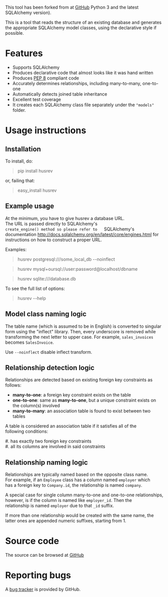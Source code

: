 This tool has been forked from at [GitHub](https://github.com/agronholm/sqlacodegen)
Python 3 and the latest SQLAlchemy version).  
  
This is a tool that reads the structure of an existing database and generates  
the appropriate SQLAlchemy model classes, using the declarative style if  
possible.  
  
  
Features  
========  
  
* Supports SQLAlchemy  
* Produces declarative code that almost looks like it was hand written  
* Produces [PEP 8](http://www.python.org/dev/peps/pep-0008) compliant code  
* Accurately determines relationships, including many-to-many, one-to-one  
* Automatically detects joined table inheritance  
* Excellent test coverage  
* It creates each SQLAlchemy class file separately under the ``"models"`` folder.  
  
  
Usage instructions  
==================  
  
Installation  
------------  
  
To install, do:
  
 

> pip install husrev

or, failing that:
  

>  easy_install husrev

  
Example usage  
-------------  
  
At the minimum, you have to give husrev a database URL.  
The URL is passed directly to SQLAlchemy's  
`create_engine() method so please refer to  
`SQLAlchemy's documentation <http://docs.sqlalchemy.org/en/latest/core/engines.html>
for instructions on how to construct a proper URL.  
  
Examples:
  
 >husrev postgresql:///some_local_db --noinflect

 >husrev mysql+oursql://user:password@localhost/dbname

 >husrev sqlite:///database.db  

To see the full list of options:
 >husrev --help

  
Model class naming logic  
------------------------  
  
The table name (which is assumed to be in English) is converted to singular  
form using the "inflect" library. Then, every underscore is removed while  
transforming the next letter to upper case. For example, ``sales_invoices``  
becomes ``SalesInvoice``.  

Use ``--noinflect`` disable inflect transform.
  
Relationship detection logic  
----------------------------  
  
Relationships are detected based on existing foreign key constraints as  
follows:  
  
* **many-to-one**: a foreign key constraint exists on the table  
* **one-to-one**: same as **many-to-one**, but a unique constraint exists on  
  the column(s) involved  
* **many-to-many**: an association table is found to exist between two tables  
  
A table is considered an association table if it satisfies all of the  
following conditions:  
  
#. has exactly two foreign key constraints  
#. all its columns are involved in said constraints  
  
  
Relationship naming logic  
-------------------------  
  
Relationships are typically named based on the opposite class name.  
For example, if an ``Employee`` class has a column named ``employer`` which  
has a foreign key to ``Company.id``, the relationship is named ``company``.  
  
A special case for single column many-to-one and one-to-one relationships,  
however, is if the column is named like ``employer_id``. Then the  
relationship is named ``employer`` due to that ``_id`` suffix.  
  
If more than one relationship would be created with the same name, the  
latter ones are appended numeric suffixes, starting from 1.  
  
  
Source code  
===========  
  
The source can be browsed at [GitHub](https://github.com/MMustafa53/husrev)
  
Reporting bugs  
==============  
  
A [bug tracker](https://github.com/MMustafa53/husrev/issues)
is provided by GitHub.